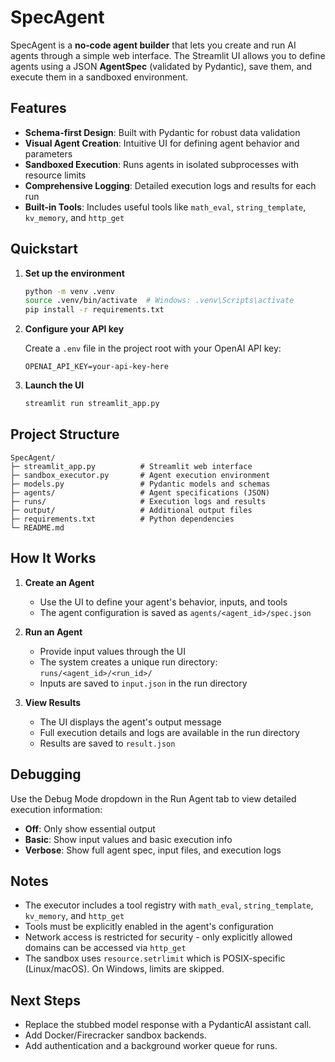 # SpecAgent

SpecAgent is a **no‑code agent builder** that lets you create and run AI agents through a simple web interface. The Streamlit UI allows you to define agents using a JSON **AgentSpec** (validated by Pydantic), save them, and execute them in a sandboxed environment.

## Features

- **Schema-first Design**: Built with Pydantic for robust data validation
- **Visual Agent Creation**: Intuitive UI for defining agent behavior and parameters
- **Sandboxed Execution**: Runs agents in isolated subprocesses with resource limits
- **Comprehensive Logging**: Detailed execution logs and results for each run
- **Built-in Tools**: Includes useful tools like `math_eval`, `string_template`, `kv_memory`, and `http_get`

## Quickstart

1. **Set up the environment**

   ```bash
   python -m venv .venv
   source .venv/bin/activate  # Windows: .venv\Scripts\activate
   pip install -r requirements.txt
   ```

2. **Configure your API key**

   Create a `.env` file in the project root with your OpenAI API key:

   ```env
   OPENAI_API_KEY=your-api-key-here
   ```

3. **Launch the UI**
   ```bash
   streamlit run streamlit_app.py
   ```

## Project Structure

```
SpecAgent/
├─ streamlit_app.py          # Streamlit web interface
├─ sandbox_executor.py       # Agent execution environment
├─ models.py                 # Pydantic models and schemas
├─ agents/                   # Agent specifications (JSON)
├─ runs/                     # Execution logs and results
├─ output/                   # Additional output files
├─ requirements.txt          # Python dependencies
└─ README.md
```

## How It Works

1. **Create an Agent**
   - Use the UI to define your agent's behavior, inputs, and tools
   - The agent configuration is saved as `agents/<agent_id>/spec.json`

2. **Run an Agent**
   - Provide input values through the UI
   - The system creates a unique run directory: `runs/<agent_id>/<run_id>/`
   - Inputs are saved to `input.json` in the run directory

3. **View Results**
   - The UI displays the agent's output message
   - Full execution details and logs are available in the run directory
   - Results are saved to `result.json`

## Debugging

Use the Debug Mode dropdown in the Run Agent tab to view detailed execution information:

- **Off**: Only show essential output
- **Basic**: Show input values and basic execution info
- **Verbose**: Show full agent spec, input files, and execution logs

## Notes

- The executor includes a tool registry with `math_eval`, `string_template`, `kv_memory`, and `http_get`
- Tools must be explicitly enabled in the agent's configuration
- Network access is restricted for security - only explicitly allowed domains can be accessed via `http_get`
- The sandbox uses `resource.setrlimit` which is POSIX-specific (Linux/macOS). On Windows, limits are skipped.

## Next Steps

- Replace the stubbed model response with a PydanticAI assistant call.
- Add Docker/Firecracker sandbox backends.
- Add authentication and a background worker queue for runs.
